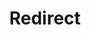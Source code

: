 ﻿---
layout: src/layouts/Redirect.astro
title: Redirect
redirect: https://octopus.com/docs/infrastructure/accounts/aws/index
pubDate:  2023-01-01
navSearch: false
navSitemap: false
navMenu: false
---
